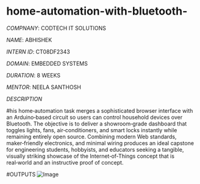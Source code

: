 # home-automation-with-bluetooth-

*COMPNANY*: CODTECH IT SOLUTIONS

*NAME*: ABHISHEK

*INTERN ID*: CT08DF2343

*DOMAIN*: EMBEDDED SYSTEMS

*DURATION*: 8 WEEKS

*MENTOR*: NEELA SANTHOSH

*DESCRIPTION*

#his home‑automation task merges a sophisticated browser interface with an Arduino‑based circuit so users can control household devices over Bluetooth. The objective is to deliver a showroom‑grade dashboard that toggles lights, fans, air‑conditioners, and smart locks instantly while remaining entirely open source. Combining modern Web standards, maker‑friendly electronics, and minimal wiring produces an ideal capstone for engineering students, hobbyists, and educators seeking a tangible, visually striking showcase of the Internet‑of‑Things concept that is real‑world and an instructive proof of concept.

#OUTPUTS
![Image](https://github.com/user-attachments/assets/97fb4399-9d8d-4d92-aaba-015e8726cc78)
